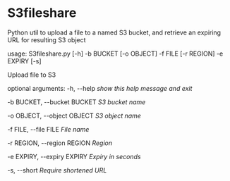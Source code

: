 # S3fileshare
Python util to upload a file to a named S3 bucket, and retrieve an expiring URL for resulting S3 object

usage: S3fileshare.py [-h] -b BUCKET [-o OBJECT] -f FILE [-r REGION] -e EXPIRY [-s]

Upload file to S3

optional arguments:
  -h, --help            _show this help message and exit_

  -b BUCKET, --bucket BUCKET
                        _S3 bucket name_

  -o OBJECT, --object OBJECT
                        _S3 object name_

  -f FILE, --file FILE  _File name_

  -r REGION, --region REGION
                        _Region_

  -e EXPIRY, --expiry EXPIRY
                        _Expiry in seconds_

  -s, --short           _Require shortened URL_

